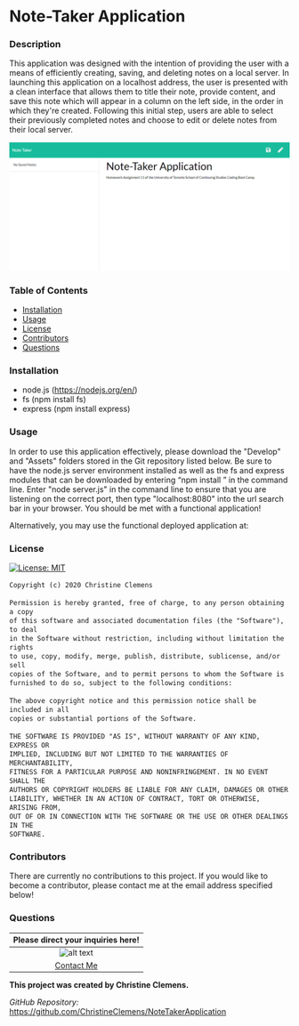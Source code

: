 # Note-Taker Application
### Description
This application was designed with the intention of providing the user with a means of efficiently creating, saving, and deleting notes on a local server. In launching this application on a localhost address, the user is presented with a clean interface that allows them to title their note, provide content, and save this note which will appear in a column on the left side, in the order in which they're created. Following this initial step, users are able to select their previously completed notes and choose to edit or delete notes from their local server.    

![alt text](https://github.com/ChristineClemens/NoteTakerApplication/blob/master/Assets/NoteTakerApplication.PNG)

### Table of Contents
- [Installation](#Installation) 
- [Usage](#Usage) 
- [License](#License) 
- [Contributors](#Contributors) 
- [Questions](#Questions) 

### Installation
- node.js (https://nodejs.org/en/)
- fs (npm install fs)
- express (npm install express)

### Usage
In order to use this application effectively, please download the "Develop" and "Assets" folders stored in the Git repository listed below. Be sure to have the node.js server environment installed as well as the fs and express modules that can be downloaded by entering “npm install <module>” in the command line. Enter "node server.js" in the command line to ensure that you are listening on the correct port, then type "localhost:8080" into the url search bar in your browser. You should be met with a functional application!

Alternatively, you may use the functional deployed application at: 

### License
[![License: MIT](https://img.shields.io/badge/License-MIT-yellow.svg)](https://opensource.org/licenses/MIT)

    Copyright (c) 2020 Christine Clemens

    Permission is hereby granted, free of charge, to any person obtaining a copy
    of this software and associated documentation files (the "Software"), to deal
    in the Software without restriction, including without limitation the rights
    to use, copy, modify, merge, publish, distribute, sublicense, and/or sell
    copies of the Software, and to permit persons to whom the Software is
    furnished to do so, subject to the following conditions:

    The above copyright notice and this permission notice shall be included in all
    copies or substantial portions of the Software.

    THE SOFTWARE IS PROVIDED "AS IS", WITHOUT WARRANTY OF ANY KIND, EXPRESS OR
    IMPLIED, INCLUDING BUT NOT LIMITED TO THE WARRANTIES OF MERCHANTABILITY,
    FITNESS FOR A PARTICULAR PURPOSE AND NONINFRINGEMENT. IN NO EVENT SHALL THE
    AUTHORS OR COPYRIGHT HOLDERS BE LIABLE FOR ANY CLAIM, DAMAGES OR OTHER
    LIABILITY, WHETHER IN AN ACTION OF CONTRACT, TORT OR OTHERWISE, ARISING FROM,
    OUT OF OR IN CONNECTION WITH THE SOFTWARE OR THE USE OR OTHER DEALINGS IN THE
    SOFTWARE.
### Contributors
There are currently no contributions to this project. If you would like to become a contributor, please contact me at the email address specified below!

### Questions
| Please direct your inquiries here! |
| :---: |
| ![alt text](https://avatars2.githubusercontent.com/u/64107231?v=4 "Github Profile Picture") |
| <a href= "christineclemens.tesol@gmail.com" target="_blank">Contact Me</a> |
**This project was created by Christine Clemens.**     

*GitHub Repository:* https://github.com/ChristineClemens/NoteTakerApplication